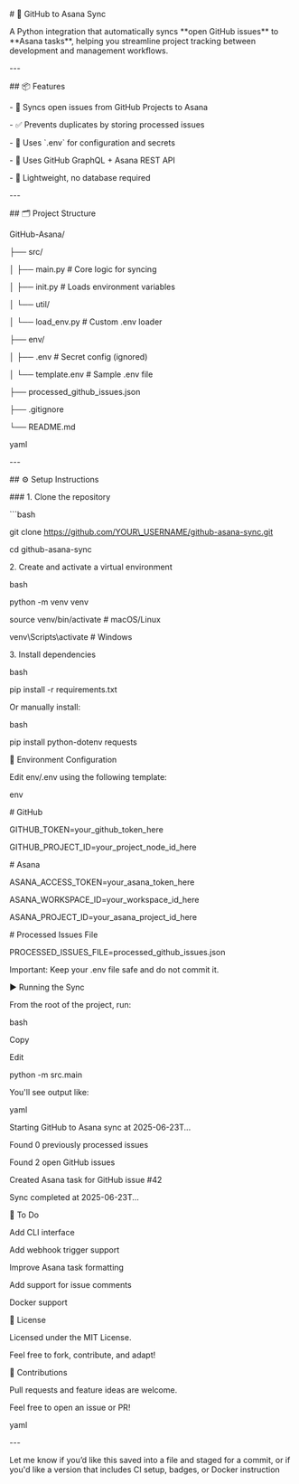 \# 🚀 GitHub to Asana Sync

A Python integration that automatically syncs \*\*open GitHub issues\*\* to \*\*Asana tasks\*\*, helping you streamline project tracking between development and management workflows.

\---

\## 📦 Features

\- 🔄 Syncs open issues from GitHub Projects to Asana

\- ✅ Prevents duplicates by storing processed issues

\- 🔐 Uses \`.env\` for configuration and secrets

\- 🧠 Uses GitHub GraphQL + Asana REST API

\- 🧰 Lightweight, no database required

\---

\## 🗂️ Project Structure

GitHub-Asana/

├── src/

│ ├── main.py # Core logic for syncing

│ ├── init.py # Loads environment variables

│ └── util/

│ └── load\_env.py # Custom .env loader

├── env/

│ ├── .env # Secret config (ignored)

│ └── template.env # Sample .env file

├── processed\_github\_issues.json

├── .gitignore

└── README.md

yaml

\---

\## ⚙️ Setup Instructions

\### 1. Clone the repository

\`\`\`bash

git clone https://github.com/YOUR\_USERNAME/github-asana-sync.git

cd github-asana-sync

2\. Create and activate a virtual environment

bash

python -m venv venv

source venv/bin/activate # macOS/Linux

venv\\Scripts\\activate # Windows

3\. Install dependencies

bash

pip install -r requirements.txt

Or manually install:

bash


pip install python-dotenv requests

🔐 Environment Configuration

Edit env/.env using the following template:

env

\# GitHub

GITHUB\_TOKEN=your\_github\_token\_here

GITHUB\_PROJECT\_ID=your\_project\_node\_id\_here

\# Asana

ASANA\_ACCESS\_TOKEN=your\_asana\_token\_here

ASANA\_WORKSPACE\_ID=your\_workspace\_id\_here

ASANA\_PROJECT\_ID=your\_asana\_project\_id\_here

\# Processed Issues File

PROCESSED\_ISSUES\_FILE=processed\_github\_issues.json

Important: Keep your .env file safe and do not commit it.

▶️ Running the Sync

From the root of the project, run:

bash

Copy

Edit

python -m src.main

You'll see output like:

yaml


Starting GitHub to Asana sync at 2025-06-23T...

Found 0 previously processed issues

Found 2 open GitHub issues

Created Asana task for GitHub issue #42

Sync completed at 2025-06-23T...

🚧 To Do

Add CLI interface

Add webhook trigger support

Improve Asana task formatting

Add support for issue comments

Docker support

📜 License

Licensed under the MIT License.

Feel free to fork, contribute, and adapt!

🙌 Contributions

Pull requests and feature ideas are welcome.

Feel free to open an issue or PR!

yaml


\---

Let me know if you’d like this saved into a file and staged for a commit, or if you'd like a version that includes CI setup, badges, or Docker instruction